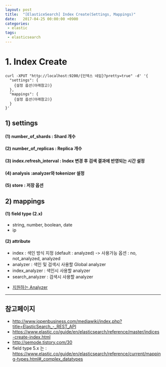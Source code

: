 ```yaml
---
layout: post
title:  "[ElasticeSearch] Index Create(Settings, Mappings)"
date:   2017-04-25 00:00:00 +0900
categories:
 - elastic
tags: 
 - elasticsearch
---
```

# 1. Index Create
```
curl -XPUT "http://localhost:9200/{인덱스 네임}?pretty=true" -d' '{
  "settings": {
    {설정 옵션(아래참고)}
  },
  "mappings": {
    {설정 옵션(아래참고)}
  }
}'
```

## 1) settings 
#### (1) number_of_shards : Shard 개수
#### (2) number_of_replicas : Replica 개수
#### (3) index.refresh_interval : Index 변경 후 검색 결과에 반영되는 시간 설정
#### (4) analysis :analyzer와 tokenizer 설정
#### (5) store : 저장 옵션

## 2) mappings
#### (1) field type (2.x)
- string, number, boolean, date
- ip

#### (2) attribute
- index : 색인 방식 지정 (default : analyzed) -> 사용가능 옵션 : no, not_analyzed, analyzed
- analyzer : 색인 및 검색시 사용할 Global analyzer
- index_analyzer : 색인시 사용할 analyzer
- search_analyzer : 검색시 사용할 analyzer

 * [지원하는 Analyzer](https://www.elastic.co/guide/en/elasticsearch/reference/current/analysis-analyzers.html)

---
## 참고페이지
- http://www.jopenbusiness.com/mediawiki/index.php?title=ElasticSearch_-_REST_API
- https://www.elastic.co/guide/en/elasticsearch/reference/master/indices-create-index.html
- http://semode.tistory.com/30
- field type 5.x 는 : https://www.elastic.co/guide/en/elasticsearch/reference/current/mapping-types.html#_complex_datatypes